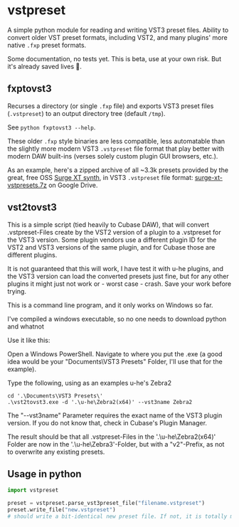 # vstpreset

A simple python module for reading and writing VST3 preset files.
Ability to convert older VST preset formats, including VST2, and
many plugins' more native `.fxp` preset formats.

Some documentation, no tests yet. This is beta, use at your own risk. But it's already saved lives 🤝.

## fxptovst3

Recurses a directory (or single `.fxp` file) and exports VST3 preset
files (`.vstpreset`) to an output directory tree (default `/tmp`).

See `python fxptovst3 --help`.

These older `.fxp` style binaries are less compatible, less automatable than
the slightly more modern VST3 `.vstpreset` file format that play
better with modern DAW built-ins (verses solely custom plugin GUI browsers, etc.).

As an example, here's a zipped archive of all ~3.3k presets provided
by the great, free OSS [Surge XT synth](https://surge-synthesizer.github.io/),
in VST3 `.vstpreset` file format: [surge-xt-vstpresets.7z](https://johnnymarnell.github.io/vst3-presets) on Google Drive.

## vst2tovst3

This is a simple script (tied heavily to Cubase DAW),
that will convert .vstpreset-Files create by the VST2 version of a plugin to 
a .vstpreset for the VST3 version. Some plugin vendors use a different plugin ID for the VST2 and VST3
versions of the same plugin, and for Cubase those are different plugins. 

It is not guaranteed that this will work, I have test it with u-he plugins, and the VST3 version can load the 
converted presets just fine, but for any other plugins it might just not work or - worst case - crash. 
Save your work before trying.

This is a command line program, and it only works on Windows so far.

I've compiled a windows executable, so no one needs to download python and whatnot

Use it like this:

Open a Windows PowerShell. Navigate to where you put the .exe (a good idea would be your "Documents\VST3 Presets" Folder, I'll 
use that for the example).

Type the following, using as an examples u-he's Zebra2
```
cd '.\Documents\VST3 Presets\'
.\vst2tovst3.exe -d '.\u-he\Zebra2(x64)' --vst3name Zebra2
```
The "--vst3name" Parameter requires the exact name of the VST3 plugin version. If you do not know that, check in Cubase's Plugin Manager. 

The result should be that all .vstpreset-Files in the '.\u-he\Zebra2(x64)' Folder are now in the '.\u-he\Zebra3'-Folder, but with a "v2"-Prefix, as not to overwrite any existing presets.



## Usage in python

```python
import vstpreset

preset = vstpreset.parse_vst3preset_file("filename.vstpreset")
preset.write_file("new.vstpreset")
# should write a bit-identical new preset file. If not, it is totally my fault
```
